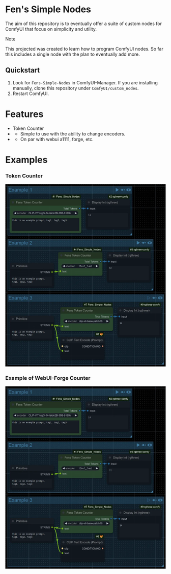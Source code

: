 # Fen's Simple Nodes

The aim of this repository is to eventually offer a suite of custom nodes for ComfyUI that focus on simplicity and utility.

> [!NOTE]
> This projected was created to learn how to program ComfyUI nodes. So far this includes a single node with the plan to eventually add more.

## Quickstart

1. Look for `Fens-Simple-Nodes` in ComfyUI-Manager. If you are installing manually, clone this repository under `ComfyUI/custom_nodes`. 
1. Restart ComfyUI.

# Features
- Token Counter
- - Simple to use with the ability to change encoders.
- - On par with webui a1111, forge, etc.

# Examples

### Token Counter

![TokenCount](https://raw.githubusercontent.com/Taithrah/ComfyUI_Fens_Simple_Nodes/refs/heads/main/examples/TokenCount.webp)

### Example of WebUI-Forge Counter
![ForgeCount](https://raw.githubusercontent.com/Taithrah/ComfyUI_Fens_Simple_Nodes/refs/heads/main/examples/TokenCount.webp)